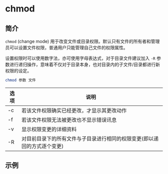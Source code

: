 # chmod

## 简介

`chmod` (change mode) 用于改变文件或目录权限。默认只有文件的所有者和管理员可以设置文件权限，普通用户只能管理自己文件的权限属性。

设置权限时可以使用数字法，亦可使用字母表达式，对于目录文件建议加入 `-R` 参数进行递归操作，意味着不仅对于目录本身，也对目录内的子文件/目录都进行新权限的设定。

```sh
chmod 参数 文件
```

|选项|说明|
|---|---|
|-c|若该文件权限确实已经更改，才显示其更改动作|
|-f|若该文件权限无法被更改也不显示错误讯息|
|-v|显示权限变更的详细资料|
|-R|对目前目录下的所有文件与子目录进行相同的权限变更(即以递回的方式逐个变更)|

## 示例

